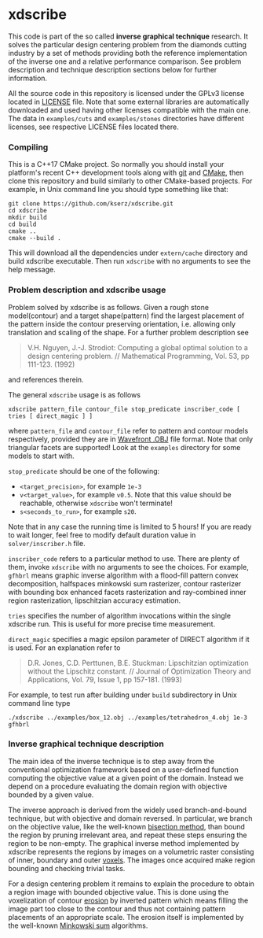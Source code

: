 # xdscribe

This code is part of the so called **inverse graphical technique** research. It solves the particular design centering problem from the diamonds cutting industry by a set of methods providing both the reference implementation of the inverse one and a relative performance comparison. See problem description and technique description sections below for further information.

All the source code in this repository is licensed under the GPLv3 license located in [LICENSE](LICENSE) file. Note that some external libraries are automatically downloaded and used having other licenses compatible with the main one. The data in `examples/cuts` and `examples/stones` directories have different licenses, see respective LICENSE files located there.

### Compiling

This is a C++17 CMake project. So normally you should install your platform's recent C++ development tools along with [git](https://git-scm.com/) and [CMake](https://cmake.org), then clone this repository and build similarly to other CMake-based projects. For example, in Unix command line you should type something like that:

```
git clone https://github.com/kserz/xdscribe.git
cd xdscribe
mkdir build
cd build
cmake ..
cmake --build .
```
This will download all the dependencies under `extern/cache` directory and build xdscribe executable. Then run `xdscribe` with no arguments to see the help message.

### Problem description and xdscribe usage

Problem solved by xdscribe is as follows. Given a rough stone model(contour) and a target shape(pattern) find the largest placement of the pattern inside the contour preserving orientation, i.e. allowing only translation and scaling of the shape. For a further problem description see
> V.H. Nguyen, J.-J. Strodiot: Computing a global optimal solution to a design centering problem. // Mathematical Programming, Vol. 53, pp 111-123. (1992)

and references therein.

The general `xdscribe` usage is as follows
```
xdscribe pattern_file contour_file stop_predicate inscriber_code [ tries [ direct_magic ] ]
```
where `pattern_file` and `contour_file` refer to pattern and contour models respectively, provided they are in [Wavefront .OBJ](https://en.wikipedia.org/wiki/Wavefront_.obj_file) file format. Note that only triangular facets are supported! Look at the `examples` directory for some models to start with.

`stop_predicate` should be one of the following:
* `<target_precision>`, for example `1e-3`
* `v<target_value>`, for example `v0.5`. Note that this value should be reachable, otherwise `xdscribe` won't terminate!
* `s<seconds_to_run>`, for example `s20`.

Note that in any case the running time is limited to 5 hours! If you are ready to wait longer, feel free to modify default duration value in `solver/inscriber.h` file.

`inscriber_code` refers to a particular method to use. There are plenty of them, invoke `xdscribe` with no arguments to see the choices. For example, `gfhbrl` means graphic inverse algorithm with a flood-fill pattern convex decomposition, halfspaces minkowski sum rasterizer, contour rasterizer with bounding box enhanced facets rasterization and ray-combined inner region rasterization, lipschitzian accuracy estimation.

`tries` specifies the number of algorithm invocations within the single xdscribe run. This is useful for more precise time measurement.

`direct_magic` specifies a magic epsilon parameter of DIRECT algorithm if it is used. For an explanation refer to
> D.R. Jones, C.D. Perttunen, B.E. Stuckman: Lipschitzian optimization without the Lipschitz constant. // Journal of Optimization Theory and Applications, Vol. 79, Issue 1, pp 157-181. (1993)

For example, to test run after building under `build` subdirectory in Unix command line type
```
./xdscribe ../examples/box_12.obj ../examples/tetrahedron_4.obj 1e-3 gfhbrl
```

### Inverse graphical technique description

The main idea of the inverse technique is to step away from the conventional optimization framework based on a user-defined function computing the objective value at a given point of the domain. Instead we depend on a procedure evaluating the domain region with objective bounded by a given value.

The inverse approach is derived from the widely used branch-and-bound technique, but with objective and domain reversed. In particular, we branch on the objective value, like the well-known [bisection method](https://en.wikipedia.org/wiki/Bisection_method), than bound the region by pruning irrelevant area, and repeat these steps ensuring the region to be non-empty. The graphical inverse method implemented by xdscribe represents the regions by images on a volumetric raster consisting of inner, boundary and outer [voxels](https://en.wikipedia.org/wiki/Voxel). The images once acquired make region bounding and checking trivial tasks.

For a design centering problem it remains to explain the procedure to obtain a region image with bounded objective value. This is done using the voxelization of contour [erosion](https://en.wikipedia.org/wiki/Erosion_(morphology)) by inverted pattern which means filling the image part too close to the contour and thus not containing pattern placements of an appropriate scale. The erosion itself is implemented by the well-known [Minkowski sum](https://en.wikipedia.org/wiki/Minkowski_addition) algorithms.
